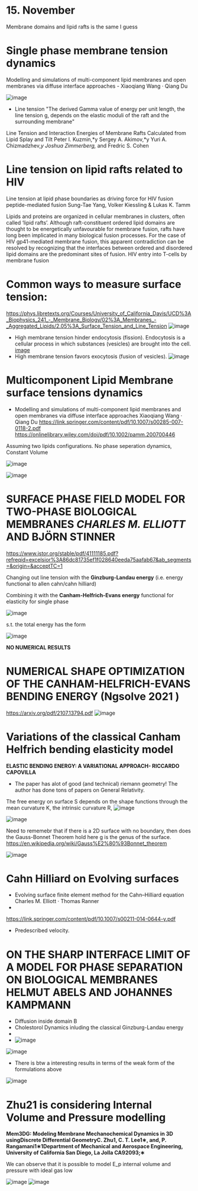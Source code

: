 # 15. November
 Membrane domains and lipid rafts is the same I guess

# Single phase membrane tension dynamics
Modelling and simulations of multi-component lipid
membranes and open membranes via diffuse interface
approaches - Xiaoqiang Wang · Qiang Du

![image](https://user-images.githubusercontent.com/43385748/201888168-883442e7-eeff-496a-9499-d23396a00a90.png)

- Line tension 
"The derived Gamma value of energy per unit length, the line tension g, depends on the elastic moduli of the raft and the surrounding membrane"

Line Tension and Interaction Energies of Membrane Rafts Calculated
from Lipid Splay and Tilt
Peter I. Kuzmin,*y Sergey A. Akimov,*y Yuri A. Chizmadzhev,*y Joshua Zimmerberg,* and Fredric S. Cohen 


# Line tension on lipid rafts related to HIV
Line tension at lipid phase boundaries as driving force for HIV fusion peptide-mediated fusion
Sung-Tae Yang, Volker Kiessling & Lukas K. Tamm

Lipids and proteins are organized in cellular membranes in clusters, often called ‘lipid rafts’. Although raft-constituent ordered lipid domains are thought to be energetically unfavourable for membrane fusion, rafts have long been implicated in many biological fusion processes. For the case of HIV gp41-mediated membrane fusion, this apparent contradiction can be resolved by recognizing that the interfaces between ordered and disordered lipid domains are the predominant sites of fusion. HIV entry into T-cells by membrane fusion

# Common ways to measure surface tension:
https://phys.libretexts.org/Courses/University_of_California_Davis/UCD%3A_Biophysics_241_-_Membrane_Biology/02%3A_Membranes_-_Aggregated_Lipids/2.05%3A_Surface_Tension_and_Line_Tension
![image](https://user-images.githubusercontent.com/43385748/201903583-02e3a111-0a7a-41a7-913d-bdae702ceb57.png)

- High membrane tension hinder endocytosis (fission).  Endocytosis is a cellular process in which substances (vesicles) are brought into the cell. 
[image](https://user-images.githubusercontent.com/43385748/201903791-7d6a0f7a-bb7d-4cbf-8acb-dea39d63752b.png)
 - High membrane tension favors exocytosis (fusion of vesicles). 
![image](https://user-images.githubusercontent.com/43385748/201904434-e16ebf2c-438c-4830-a626-1106b230c6f5.png)

# Multicomponent Lipid Membrane surface tensions dynamics 
 - Modelling and simulations of multi-component lipid
membranes and open membranes via diffuse interface
approaches Xiaoqiang Wang · Qiang Du
https://link.springer.com/content/pdf/10.1007/s00285-007-0118-2.pdf
https://onlinelibrary.wiley.com/doi/pdf/10.1002/pamm.200700446

Assuming two lipids configurations. No phase seperation dynamics, Constant Volume

![image](https://user-images.githubusercontent.com/43385748/201911486-d60ab4af-8d51-482b-b6c7-639722c1c9f3.png)

![image](https://user-images.githubusercontent.com/43385748/201911434-26078266-5c9b-49ee-9250-13fe4822bf80.png)

  
 # SURFACE PHASE FIELD MODEL FOR TWO-PHASE BIOLOGICAL MEMBRANES *CHARLES M. ELLIOTT* AND BJÖRN STINNER

https://www.jstor.org/stable/pdf/41111185.pdf?refreqid=excelsior%3A86dc81735ef1f028640eeda75aafab67&ab_segments=&origin=&acceptTC=1


Changing out line tension with the **Ginzburg-Landau energy** (i.e. energy functional to allen cahn/cahn hilliard)

Combining it with the  **Canham-Helfrich-Evans energy** functional for elasticity for single phase

![image](https://user-images.githubusercontent.com/43385748/201918890-147828f7-a162-4842-a6b3-f684c1804775.png)

s.t. the total energy has the form

![image](https://user-images.githubusercontent.com/43385748/201919039-b73cefeb-af31-4dbd-89a6-c4a8c5cf681e.png)

**NO NUMERICAL RESULTS**


# NUMERICAL SHAPE OPTIMIZATION OF THE CANHAM-HELFRICH-EVANS BENDING ENERGY (Ngsolve 2021 )

https://arxiv.org/pdf/2107.13794.pdf
![image](https://user-images.githubusercontent.com/43385748/201913830-cc5c5ccd-df9e-4b64-ab21-8e3918893888.png)



# Variations of the classical Canham Helfrich bending elasticity model
 **ELASTIC BENDING ENERGY: A VARIATIONAL APPROACH- RICCARDO CAPOVILLA**
 -  The paper has alot of good (and technical) riemann geometry! The author has done tons of papers on General Relativity.
 
The free energy on surface S depends on the shape
functions through the mean curvature K, the intrinsic curvature R, 
![image](https://user-images.githubusercontent.com/43385748/202016337-86282136-9ec1-4a48-8ab1-2a784e6226c5.png)



![image](https://user-images.githubusercontent.com/43385748/202015786-ee4bcd8f-cd5d-4d15-a380-f557dfa495fc.png)

Need to rememebr that if there is a 2D surface with no boundary, then does the Gauss-Bonnet Theorem hold here g is the genus of the surface.  https://en.wikipedia.org/wiki/Gauss%E2%80%93Bonnet_theorem

![image](https://user-images.githubusercontent.com/43385748/202015995-5741b161-22e2-44d2-b017-0781fb42af1c.png)





# Cahn Hilliard on Evolving surfaces
- Evolving surface finite element method for the Cahn–Hilliard equation Charles M. Elliott · Thomas Ranner
- 
https://link.springer.com/content/pdf/10.1007/s00211-014-0644-y.pdf

- Predescribed velocity. 

# ON THE SHARP INTERFACE LIMIT OF A MODEL FOR PHASE SEPARATION ON BIOLOGICAL MEMBRANES HELMUT ABELS AND JOHANNES KAMPMANN
- Diffusion inside domain B
- Cholestorol Dynamics inluding the classical Ginzburg-Landau energy
-
- ![image](https://user-images.githubusercontent.com/43385748/202029776-75f1f00c-58a3-4897-b9e3-a40edb868f67.png)

![image](https://user-images.githubusercontent.com/43385748/202029832-04843c08-03bd-4e49-ae45-7ac2d439abe2.png)

- There is btw a interesting results in terms of the weak form of the formulations above

![image](https://user-images.githubusercontent.com/43385748/202032104-3cbc4d61-38ec-4f38-b655-76af31f78d74.png)


# Zhu21 is considering Internal Volume and Pressure modelling

**Mem3DG: Modeling Membrane Mechanochemical Dynamics in 3D usingDiscrete Differential GeometryC. Zhu1, C. T. Lee1∗, and, P. Rangamani1∗1Department of Mechanical and Aerospace Engineering, University of California San Diego, La Jolla CA92093;∗**

We can observe that it is possible to model E_p internal volume and pressure with ideal gas low

![image](https://user-images.githubusercontent.com/43385748/202036646-366c0d39-67db-42df-9dc7-6c20872a2470.png)
![image](https://user-images.githubusercontent.com/43385748/202036770-8ff9f323-846f-463e-8ddc-c183c86dbb81.png)


